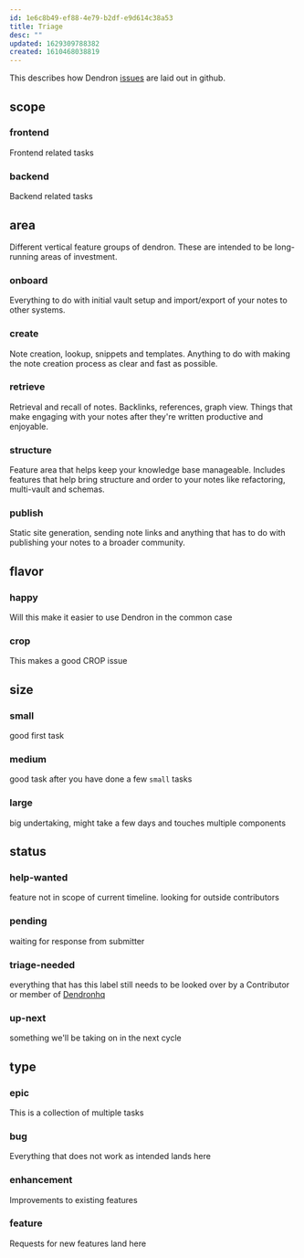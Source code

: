 ```yaml
---
id: 1e6c8b49-ef88-4e79-b2df-e9d614c38a53
title: Triage
desc: ""
updated: 1629309788382
created: 1610468038819
---
```


This describes how Dendron [issues](https://github.com/dendronhq/dendron/labels?page=1&sort=name-asc) are laid out in github.

## scope

### frontend

Frontend related tasks

### backend

Backend related tasks

## area

Different vertical feature groups of dendron. These are intended to be long-running areas of investment.

### onboard

Everything to do with initial vault setup and import/export of your notes to other systems.

### create

Note creation, lookup, snippets and templates. Anything to do with making the note creation process as clear and fast as possible.

### retrieve

Retrieval and recall of notes. Backlinks, references, graph view. Things that make engaging with your notes after they're written productive and enjoyable.

### structure

Feature area that helps keep your knowledge base manageable. Includes features that help bring structure and order to your notes like refactoring, multi-vault and schemas.

### publish

Static site generation, sending note links and anything that has to do with publishing your notes to a broader community.

## flavor

### happy
Will this make it easier to use Dendron in the common case

### crop
This makes a good CROP issue

## size

### small

good first task

### medium

good task after you have done a few `small` tasks

### large

big undertaking, might take a few days and touches multiple components

## status

### help-wanted

feature not in scope of current timeline. looking for outside contributors

### pending

waiting for response from submitter

### triage-needed

everything that has this label still needs to be looked over by a Contributor or member of [Dendronhq](https://github.com/dendronhq)

### up-next

something we'll be taking on in the next cycle

## type

### epic

This is a collection of multiple tasks

### bug

Everything that does not work as intended lands here

### enhancement

Improvements to existing features

### feature

Requests for new features land here
